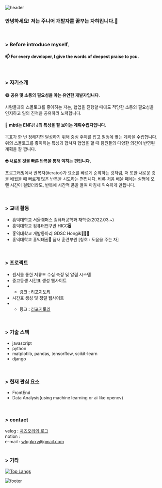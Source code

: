 ![header](https://capsule-render.vercel.app/api?type=waving&color=&height=190&section=header&text=Welcome%20to%20Jahya%20log%20📫&fontSize=60)
<br>

### 안녕하세요! 저는 주니어 개발자를 꿈꾸는 자햐입니다.🌱
<br>

### > Before introduce myself,
#### 📫 For every developer, I give the words of deepest praise to you.
<br>

### > 자기소개
#### 😄 공유 및 소통의 필요성을 아는 유연한 개발자입니다.
사람들과의 스몰토크를 좋아하는 저는,
협업을 진행할 때에도 적당한 소통의 필요성을 인지하고 일의 진척을 공유하려 노력합니다.

#### 🤔 mbti는 ENFJ! J의 특성을 잘 보이는 계획수립자입니다.
목표가 한 번 정해지면 달성하기 위해 중심 주제를 잡고 일정에 맞는 계획을 수립합니다.
위의 스몰토크를 좋아하는 특성과 합쳐져 협업을 할 때 팀원들의 다양한 의견이 반영된 계획을 잘 짭니다.

#### 🤓 새로운 것을 빠른 반복을 통해 익히는 편입니다.
프로그래밍에서 반복자(iterator)가 요소를 빠르게 순회하는 것처럼,
저 또한 새로운 것을 배웠을 때 빠르게 많은 반복을 시도하는 편입니다.
비록 처음 배울 때에는 실행에 오랜 시간이 걸렸더라도, 반복에 시간적 품을 들여 마침내 익숙하게 만듭니다.

<br>

### > 교내 활동
- 홍익대학교 서울캠퍼스 컴퓨터공학과 재학중(2022.03.~)
- 홍익대학교 컴퓨터연구반 HICC🖥️
- 홍익대학교 개발동아리 GDSC Hongik👩🏻‍💻
- 홍익대학교 홍익태권🥋 품새 훈련부원 [칭호 : 도움을 주는 자]
<br>

### > 프로젝트
- 센서를 통한 저류조 수심 측정 및 알림 시스템
- 중고등생 시간표 생성 웹사이트
- - 링크 : [리포지토리]([https://velog.io/@wlqgkrry/posts](https://github.com/wlqgkrry/2023-Waterfall-Timetable))
- 시간표 생성 및 정렬 웹사이트
- - 링크 : [리포지토리]()
<br>

### > 기술 스택
- javascript
- python
- matplotlib, pandas, tensorflow, scikit-learn
- django
<br>

### > 현재 관심 요소
- FrontEnd
- Data Analysis(using machine learning or ai like opencv)
<br>

### > contact
velog : [치즈오리의 로그](https://velog.io/@wlqgkrry/posts)<br/>
notion : <br/>
e-mail : wlqgkrry@gmail.com
<br>
<br>

### > 기타
[![Top Langs](https://github-readme-stats.vercel.app/api/top-langs/?username=wlqgkrry&layout=compact)](https://github.com/wlqgkrry/github-readme-stats)
<br>

![footer](https://capsule-render.vercel.app/api?section=footer&type=waving)


